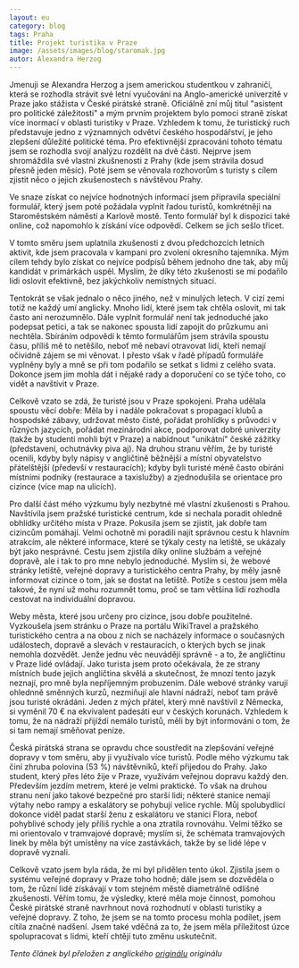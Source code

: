 ```yaml
---
layout: eu
category: blog
tags: Praha
title: Projekt turistika v Praze
image: /assets/images/blog/staromak.jpg
autor: Alexandra Herzog
---
```


Jmenuji se Alexandra Herzog a jsem americkou studentkou v zahraničí, která se rozhodla strávit své letní vyučování na Anglo-americké univerzitě v Praze jako stážista v České pirátské straně. Oficiálně zní můj titul "asistent pro politické záležitosti" a mým prvním projektem bylo pomoci straně získat více inormací v oblasti turistiky v Praze. Vzhledem k tomu, že turistický ruch představuje jedno z významných odvětví českého hospodářství, je jeho zlepšení důležité politické téma. Pro efektivnější zpracování tohoto tématu jsem se rozhodla svojí analýzu rozdělit na dvě části. Nejprve jsem shromáždila své vlastní zkušnenosti z Prahy (kde jsem strávila dosud přesně jeden měsíc). Poté jsem se věnovala rozhovorům s turisty s cílem zjistit něco o jejich zkušenostech s návštěvou Prahy.

Ve snaze získat co nejvíce hodnotných informací jsem připravila speciální formulář, který jsem poté požádala vyplnit řadou turistů, komkrétněji na Staroměstském náměstí a Karlově mostě. Tento formulář byl k dispozici také online, což napomohlo k získání více odpovědí. Celkem se jich sešlo třicet.

V tomto směru jsem uplatnila zkušenosti z dvou předchozcích letních aktivit, kde jsem pracovala v kampani pro zvolení okresního tajemníka. Mým cílem tehdy bylo získat co nejvíce podpisů během jednoho dne tak, aby můj kandidát v primárkách uspěl. Myslím, že díky této zkušenosti se mi podařilo lidi oslovit efektivně, bez jakýchkoliv nemístných situací. 

Tentokrát se však jednalo o něco jiného, než v minulých letech. V cizí zemi totiž ne každý umí anglicky. Mnoho lidí, které jsem tak chtěla oslovit, mi tak často ani nerozumnělo. Dále vyplnit formulář není tak jednoduché jako podepsat petici, a tak se nakonec spousta lidí zapojit do průzkumu ani nechtěla. Sbíráním odpovědí k těmto formulářům jsem strávila spoustu času, příliš mě to netěšilo, neboť mě nebaví otravovat lidí, kteří nemají očividně zájem se mi věnovat. I přesto však v řadě případů formuláře vyplněny byly a mně se při tom podařilo se setkat s lidmi z celého svata. Dokonce jsem jim mohla dát i nějaké rady a doporučení co se týče toho, co vidět a navštívit v Praze.

Celkově vzato se zdá, že turisté jsou v Praze spokojeni. Praha udělala spoustu věcí dobře: Měla by i nadále pokračovat s propagací klubů a hospodské zábavy, udržovat město čisté, pořádat prohlídky s průvodci v různých jazycích, pořádat mezinárodní akce, podporovat dobré univerzity (takže by studenti mohli být v Praze) a nabídnout "unikátní" české zážitky (představení, ochutnávky piva aj). Na druhou stranu věřím, že by turisté ocenili, kdyby byly nápisy v angličtině běžnější a místní obyvatelstvo přátelštější (předevší v restauracích); kdyby byli turisté méně často obíráni místními podniky (restaurace a taxislužby) a zjednodušila se orientace pro cizince (více map na ulicích). 

Pro další část mého výzkumu byly nezbytné mé vlastní zkušenosti s Prahou. Navštívila jsem pražské turistické centrum, kde si nechala poradit ohledně obhlídky určitého místa v Praze. Pokusila jsem se zjistit, jak dobře tam cizincům pomáhají. Velmi ochotně mi poradili najít správnou cestu k hlavním atrakcím, ale některé informace, které se týkaly cesty na letiště, se ukázaly být jako nesprávné. Cestu jsem zjistila díky online službám a veřejné dopravě, ale i tak to pro mne nebylo jednoduché. Myslím si, že webové stránky letiště, veřejné dopravy a turistického centra Prahy, by měly jasně informovat cizince o tom, jak se dostat na letiště. Potíže s cestou jsem měla takové, že nyní už mohu rozumnět tomu, proč se tam většina lidí rozhodla cestovat na individuální dopravou. 

Weby města, které jsou určeny pro cizince, jsou dobře použitelné. Vyzkoušela jsem stránku o Praze na portálu WikiTravel a pražského turistického centra a na obou z nich se nacházely informace o současných událostech, dopravě a slevách v restauracích, o kterých bych se jinak nemohla dozvědět. Jenže jednu věc neuvádějí správně - a to, že angličtinu v Praze lidé ovládají. Jako turista jsem proto očekávala, že ze strany místních bude jejich angličtina skvělá a skutečnost, že mnozí tento jazyk neznají, pro mně byla nepříjemným probuzením. Dále webové stránky varují ohlednně směnných kurzů, nezmiňují ale hlavní nádraží, neboť tam právě jsou turisté okrádáni. Jeden z mých přátel, který mně navštívil z Německa, si vyměnil 70 € na ekvivalent padesáti eur v českých korunách. Vzhledem k tomu, že na nádraží přijíždí nemálo turistů, měli by být informováni o tom, že si tam nemají směňovat peníze. 

Česká pirátská strana se opravdu chce soustředit na zlepšování veřejné dopravy v tom směru, aby ji využívalo více turistů. Podle mého výzkumu tak činí zhruba polovina (53 %) návštěvníků, kteří přijedou do Prahy. Jako student, který přes léto žije v Praze, využívám veřejnou dopravu každý den. Především jezdím metrem, které je velmi praktické. To však na druhou stranu není jako takové bezpečné pro starší lidi; některé stanice nemají výtahy nebo rampy a eskalátory se pohybují velice rychle. Můj spolubydlící dokonce viděl padat starší ženu z eskalátoru ve stanici Flora, neboť pohyblivé schody jely příliš rychle a ona ztratila rovnováhu. Velmi těžko se mi orientovalo v tramvajové dopravě; myslím si, že schémata tramvajových linek by měla být umístěny na více zastávkách, takže by se lidé lépe v dopravě vyznali.

Celkově vzato jsem byla ráda, že mi byl přidělen tento úkol. Zjistila jsem o systému veřejné dopravy v Praze toho hodně; dále jsem se dozvěděla o tom, že různí lidé získávají v tom stejném městě diametrálně odlišné zkušenosti. Věřím tomu, že výsledky, které měla moje činnost, pomohou České pirátské straně navrhnout nová rozhodnutí v oblasti turistiky a veřejné dopravy. Z toho, že jsem se na tomto procesu mohla podílet, jsem cítila značné nadšení. Jsem také vděčná za to, že jsem měla příležitost úzce spolupracovat s lidmi, kteří chtějí tuto změnu uskutečnit.

*Tento článek byl přeložen z anglického [originálu](/assets/static/alex.docx) originálu* 
